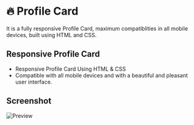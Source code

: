 # 🔥 Profile Card

It is a fully responsive Profile Card, maximum compatiblities in all mobile devices, built using HTML and CSS.


## Responsive Profile Card 

- Responsive Profile Card Using HTML & CSS
- Compatible with all mobile devices and with a beautiful and pleasant user interface.


## Screenshot
![Preview](https://github.com/MdUmair25/Responsive-Profile-Card/assets/102530951/963dc776-b27c-4de5-a5e1-bdc46322c341)


